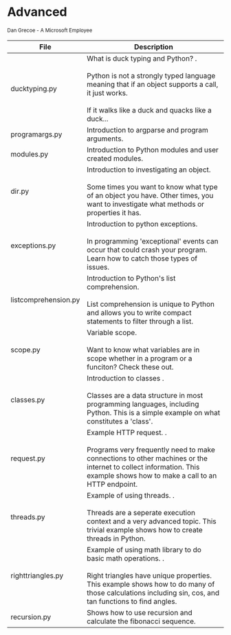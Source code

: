 # Advanced
<sub>Dan Grecoe - A Microsoft Employee </sub>

|File|Description|
|--------|--------------|
|ducktyping.py|What is duck typing and Python? .<br><br>Python is not a strongly typed language meaning that if an object supports a call, it just works. <br><br>If it walks like a duck and quacks like a duck... |
|programargs.py|Introduction to argparse and program arguments.|
|modules.py|Introduction to Python modules and user created modules.|
|dir.py|Introduction to investigating an object.<br><br>Some times you want to know what type of an object you have. Other times, you want to investigate what methods or properties it has. |
|exceptions.py|Introduction to python exceptions.<br><br>In programming 'exceptional' events can occur that could crash your program. Learn how to catch those types of issues. |
|listcomprehension.py|Introduction to Python's list comprehension. <br><br>List comprehension is unique to Python and allows you to write compact statements to filter through a list. |
|scope.py|Variable scope.<br><br>Want to know what variables are in scope whether in a program or a funciton? Check these out. |
|classes.py|Introduction to classes .<br><br>Classes are a data structure in most programming languages, including Python. This is a simple example on what constitutes a 'class'. |
|request.py|Example HTTP request. .<br><br>Programs very frequently need to make connections to other machines or the internet to collect information. This example shows how to make a call to an HTTP endpoint. |
|threads.py|Example of using threads. .<br><br>Threads are a seperate execution context and a very advanced topic. This trivial example shows how to create threads in Python. |
|righttriangles.py|Example of using math library to do basic math operations. .<br><br>Right triangles have unique properties. This example shows how to do many of those calculations including sin, cos, and tan functions to find angles. |
|recursion.py|Shows how to use recursion and calculate the fibonacci sequence. |
